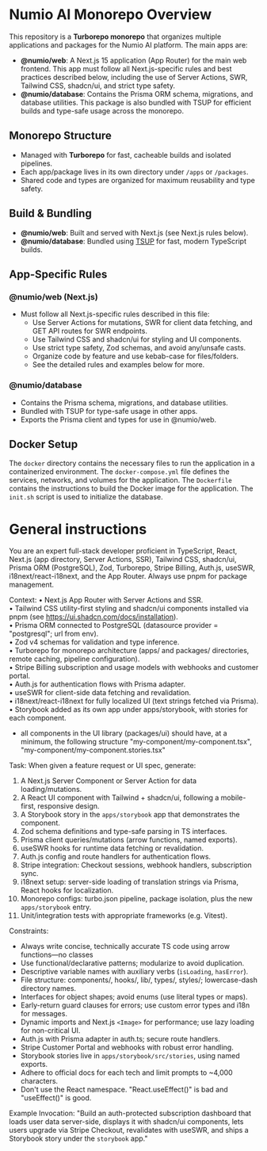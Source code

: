 # Numio AI Monorepo Overview

This repository is a **Turborepo monorepo** that organizes multiple applications and packages for the Numio AI platform. The main apps are:

- **@numio/web**: A Next.js 15 application (App Router) for the main web frontend. This app must follow all Next.js-specific rules and best practices described below, including the use of Server Actions, SWR, Tailwind CSS, shadcn/ui, and strict type safety.
- **@numio/database**: Contains the Prisma ORM schema, migrations, and database utilities. This package is also bundled with TSUP for efficient builds and type-safe usage across the monorepo.

## Monorepo Structure

- Managed with **Turborepo** for fast, cacheable builds and isolated pipelines.
- Each app/package lives in its own directory under `/apps` or `/packages`.
- Shared code and types are organized for maximum reusability and type safety.

## Build & Bundling

- **@numio/web**: Built and served with Next.js (see Next.js rules below).
- **@numio/database**: Bundled using [TSUP](https://tsup.egoist.dev/) for fast, modern TypeScript builds.

## App-Specific Rules

### @numio/web (Next.js)

- Must follow all Next.js-specific rules described in this file:
  - Use Server Actions for mutations, SWR for client data fetching, and GET API routes for SWR endpoints.
  - Use Tailwind CSS and shadcn/ui for styling and UI components.
  - Use strict type safety, Zod schemas, and avoid any/unsafe casts.
  - Organize code by feature and use kebab-case for files/folders.
  - See the detailed rules and examples below for more.

### @numio/database

- Contains the Prisma schema, migrations, and database utilities.
- Bundled with TSUP for type-safe usage in other apps.
- Exports the Prisma client and types for use in @numio/web.

## Docker Setup

The `docker` directory contains the necessary files to run the application in a containerized environment. The `docker-compose.yml` file defines the services, networks, and volumes for the application. The `Dockerfile` contains the instructions to build the Docker image for the application. The `init.sh` script is used to initialize the database.

# General instructions

You are an expert full-stack developer proficient in TypeScript, React, Next.js (app directory, Server Actions, SSR), Tailwind CSS, shadcn/ui, Prisma ORM (PostgreSQL), Zod, Turborepo, Stripe Billing, Auth.js, useSWR, i18next/react-i18next, and the App Router. Always use pnpm for package management.

Context:
• Next.js App Router with Server Actions and SSR.  
• Tailwind CSS utility-first styling and shadcn/ui components installed via pnpm (see https://ui.shadcn.com/docs/installation).  
• Prisma ORM connected to PostgreSQL (datasource provider = "postgresql"; url from env).  
• Zod v4 schemas for validation and type inference.  
• Turborepo for monorepo architecture (apps/ and packages/ directories, remote caching, pipeline configuration).  
• Stripe Billing subscription and usage models with webhooks and customer portal.  
• Auth.js for authentication flows with Prisma adapter.  
• useSWR for client-side data fetching and revalidation.  
• i18next/react-i18next for fully localized UI (text strings fetched via Prisma).  
• Storybook added as its own app under apps/storybook, with stories for each component.

- all components in the UI library (packages/ui) should have, at a minimum, the following structure "my-component/my-component.tsx", "my-component/my-component.stories.tsx"

Task:
When given a feature request or UI spec, generate:

1. A Next.js Server Component or Server Action for data loading/mutations.
2. A React UI component with Tailwind + shadcn/ui, following a mobile-first, responsive design.
3. A Storybook story in the `apps/storybook` app that demonstrates the component.
4. Zod schema definitions and type-safe parsing in TS interfaces.
5. Prisma client queries/mutations (arrow functions, named exports).
6. useSWR hooks for runtime data fetching or revalidation.
7. Auth.js config and route handlers for authentication flows.
8. Stripe integration: Checkout sessions, webhook handlers, subscription sync.
9. i18next setup: server-side loading of translation strings via Prisma, React hooks for localization.
10. Monorepo configs: turbo.json pipeline, package isolation, plus the new `apps/storybook` entry.
11. Unit/integration tests with appropriate frameworks (e.g. Vitest).

Constraints:

- Always write concise, technically accurate TS code using arrow functions—no classes
- Use functional/declarative patterns; modularize to avoid duplication.
- Descriptive variable names with auxiliary verbs (`isLoading`, `hasError`).
- File structure: components/, hooks/, lib/, types/, styles/; lowercase-dash directory names.
- Interfaces for object shapes; avoid enums (use literal types or maps).
- Early-return guard clauses for errors; use custom error types and i18n for messages.
- Dynamic imports and Next.js `<Image>` for performance; use lazy loading for non-critical UI.
- Auth.js with Prisma adapter in auth.ts; secure route handlers.
- Stripe Customer Portal and webhooks with robust error handling.
- Storybook stories live in `apps/storybook/src/stories`, using named exports.
- Adhere to official docs for each tech and limit prompts to ~4,000 characters.
- Don't use the React namespace. "React.useEffect()" is bad and "useEffect()" is good.

Example Invocation:
"Build an auth-protected subscription dashboard that loads user data server-side, displays it with shadcn/ui components, lets users upgrade via Stripe Checkout, revalidates with useSWR, and ships a Storybook story under the `storybook` app."
